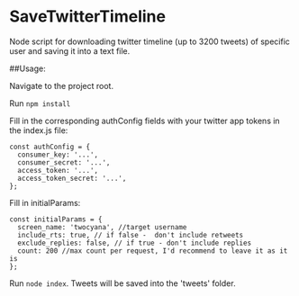 # SaveTwitterTimeline
Node script for downloading twitter timeline (up to 3200 tweets) of specific user and saving it into a text file.

##Usage:

Navigate to the project root.

Run ```npm install```

Fill in the corresponding authConfig fields with your twitter app tokens in the index.js file:

```
const authConfig = {
  consumer_key: '...',
  consumer_secret: '...',
  access_token: '...',
  access_token_secret: '...',
};
```

Fill in initialParams: 

```
const initialParams = {
  screen_name: 'twocyana', //target username
  include_rts: true, // if false -  don't include retweets
  exclude_replies: false, // if true - don't include replies
  count: 200 //max count per request, I'd recommend to leave it as it is
};
```

Run ```node index```. Tweets will be saved into the 'tweets' folder.
